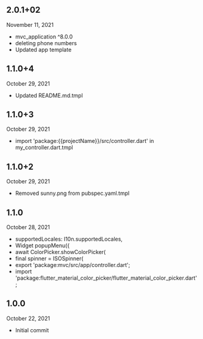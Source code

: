 
## 2.0.1+02
 November 11, 2021
- mvc_application ^8.0.0
- deleting phone numbers
- Updated app template

## 1.1.0+4
 October 29, 2021
- Updated README.md.tmpl

## 1.1.0+3
 October 29, 2021
- import 'package:{{projectName}}/src/controller.dart' in my_controller.dart.tmpl

## 1.1.0+2
 October 29, 2021
- Removed sunny.png from pubspec.yaml.tmpl

## 1.1.0
 October 28, 2021
- supportedLocales: I10n.supportedLocales,
- Widget popupMenu({
- await ColorPicker.showColorPicker(
- final spinner = ISOSpinner(
- export 'package:mvc/src/app/controller.dart';
- import 'package:flutter_material_color_picker/flutter_material_color_picker.dart';

## 1.0.0
 October 22, 2021
- Initial commit

